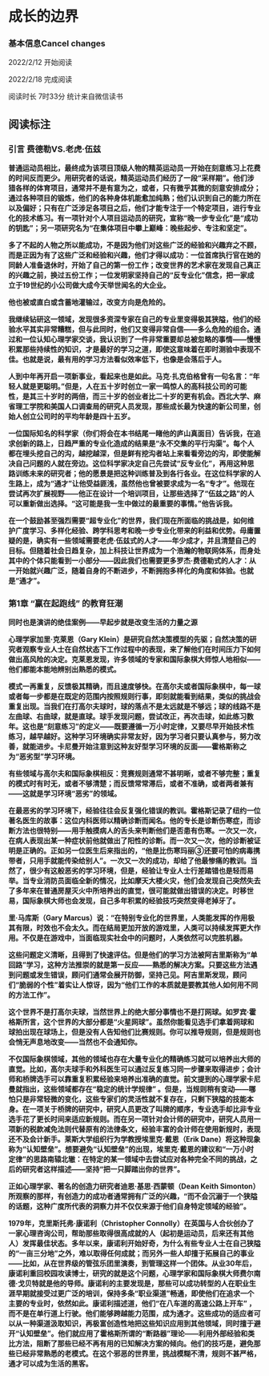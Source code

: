 # 成长的边界
### 基本信息Cancel changes
2022/2/12 开始阅读

2022/2/18 完成阅读

阅读时长 7时33分 统计来自微信读书

## 阅读标注

### 引言 费德勒VS.老虎·伍兹

**普通运动员相比，最终成为该项目顶级人物的精英运动员一开始在刻意练习上花费的时间反而更少。用研究者的话说，精英运动员们经历了一段“采样期”。他们涉猎各样的体育项目，通常并不是有意为之，或者，只有微乎其微的刻意安排成分；通过各种项目的锻炼，他们的各种身体机能愈加纯熟；他们认识到自己的能力所在以及偏好；只有在广泛涉足各项目之后，他们才能专注于一个特定项目，进行专业化的技术练习。有一项针对个人项目运动员的研究，宣称“晚一步专业化”是“成功的钥匙”；另一项研究名为“在集体项目中攀上巅峰：晚些起步、专注和坚定”。**

**多了不起的人物之所以能成功，不是因为他们对这些广泛的经验和兴趣弃之不顾，而是正因为有了这些广泛和经验和兴趣，他们才得以成功：一位首席执行官在她的同龄人准备退休时，开始了自己的第一份工作；改变世界的艺术家在发现自己真正的兴趣之前，换过五份工作；一位发明家坚持自己的“反专业化”信念，把一家成立于19世纪的小公司做大成今天举世闻名的大企业。**

**他也被或直白或含蓄地灌输过，改变方向是危险的。**

**我继续钻研这一领域，发现很多资深专家在自己的专业里变得极其狭隘，他们的经验水平其实非常糟糕，但与此同时，他们又变得非常自信——多么危险的组合。通过和一位认知心理学家交谈，我认识到了一件非常重要却总被忽略的事情——慢慢积累那些持续性的知识，才是最好的学习之道，即使这意味着在即时测验中表现不佳。也就是说，最有用的学习方法看似效率低下，也像是会落后于人。**

**人到中年再开启一项新事业，看起来也是如此。马克·扎克伯格曾有一句名言：“年轻人就是更聪明。”但是，人在五十岁时创立一家一鸣惊人的高科技公司的可能性，是其三十岁时的两倍，而三十岁的创业者比二十岁的更有机会。西北大学、麻省理工学院和美国人口调查局的研究人员发现，那些成长最为快速的新公司里，创始人创立公司时的平均年龄是四十五岁。**

**一位国际知名的科学家（你们将会在本书结尾一睹他的庐山真面目）告诉我，在追求创新的路上，日趋严重的专业化造成的结果是“永不交集的平行沟渠”。每个人都在埋头挖自己的沟，越挖越深，但是鲜有挖沟者站上来看看旁边的沟，即使能解决自己问题的人就在旁边。这位科学家决定自己先尝试“反专业化”，再用这种思路训练未来的研究者；他的愿景是把这种训练普及到各行各业。在这位科学家的人生路上，成为“通才”让他受益匪浅，虽然他也曾被要求成为一名“专才”。他现在尝试再次扩展视野——他正在设计一个培训项目，让那些选择了“伍兹之路”的人可以重新做出选择。“这可能是我一生中做过的最重要的事情。”他告诉我。**

**在一个鼓励甚至强烈需要“超专业化”的世界，我们现在所面临的挑战是，如何维护广度学习、多样化经验、跨学科思考和晚一步专业化带来的利益和优势。毋庸置疑的是，确实有一些领域需要老虎·伍兹式的人才——年少成才，并且清楚自己的目标。但随着社会日趋复杂，加上科技让世界成为一个浩瀚的物联网体系，而身处其中的个体只能看到一小部分——因此我们也需要更多罗杰·费德勒式的人才：从一开始就兴趣广泛，随着自身的不断进步，不断拥抱多样化的角度和体验。也就是“通才”。**

### 第1章 “赢在起跑线” 的教育狂潮

**同时也是演讲的绝佳案例——早起步就是改变生活的力量之源**

**心理学家加里·克莱恩（Gary Klein）是研究自然决策模型的先驱；自然决策的研究者观察专业人士在自然状态下工作过程中的表现，来了解他们在时间压力下如何做出高风险的决定。克莱恩发现，许多领域的专家和国际象棋大师惊人地相似——他们都能本能地辨别出熟悉的模式。**

**模式一再重复，反馈极其精确，而且速度够快。在高尔夫或者国际象棋中，每一球或者每一步都是在既定的范围内按照规则行事，即刻就能看到结果，类似的挑战会重复出现。当我们在打高尔夫球时，球的落点不是太远就是不够远；球的线路不是左曲球、右曲球，就是直球。球手发现问题，尝试改正，再次击球，如此练习数年。这也是“刻意练习”的定义——既要遵循一万小时定律，又要尽早开始技术性练习，越早越好。这种学习环境确实非常友好，因为学习者只要认真参与，努力改善，就能进步。卡尼曼开始注意到这种友好型学习环境的反面——霍格斯称之为“恶劣型”学习环境。**

**有些领域与高尔夫和国际象棋相反：竞赛规则通常不甚明晰，或者不够完整；重复的模式时有时无，或者不够清楚；而反馈常常滞后，或者不准确，或者两者兼有——这就是学习环境“恶劣”的领域。**

**在最恶劣的学习环境下，经验往往会反复强化错误的教训。霍格斯记录了纽约一位著名医生的故事：这位内科医师以精确诊断而闻名。他的专长是诊断伤寒症，而诊断方法也很特别——用手触摸病人的舌头来判断他们是否患有伤寒。一次又一次，在病人表现出某一种症状前他就做出了阳性的诊断。而一次又一次，他的诊断被证明是正确的。正如另一位医生后来指出的，“他是比伤寒玛丽③还要可怕的病毒携带者，只用手就能传染给别人”。一次又一次的成功，却给了他最惨痛的教训。当然了，很少有这般恶劣的学习环境，但是，经验让专业人士行差踏错也是轻而易举。当专业消防员面临全新的情况，比如摩天大楼火灾，他们会发现自己突然失去了多年来在普通房屋灭火中所培养出的直觉，很可能就做出错误的决定。时移世易，国际象棋大师也会发现，自己多年积累的经验技巧突然变得老掉牙了。**

**里·马库斯（Gary Marcus）说：“在特别专业化的世界里，人类能发挥的作用极其有限，时效也不会太久。而在结局更加开放的游戏里，人类可以持续发挥更大作用。不仅是在游戏中，当面临现实社会中的问题时，人类依然可以完胜机器。**

**这些问题定义清晰，且得到了快速评估。但是他们的学习方法被阿吉里斯称为“单回路”学习，这种方法推崇的就是第一反应——熟悉的解决方案。只要这些方法遇到问题或发生错误，顾问们通常会展开防御，坚持己见。阿吉里斯发现，顾问们“脆弱的个性”着实让人惊讶，因为“他们工作的本质就是要教其他人如何用不同的方法工作”。**

**这个世界不是打高尔夫球，当然世界上的绝大部分事情也不是打网球。如罗宾·霍格斯所言，这个世界的大部分都是“火星网球”。虽然你能看见选手们拿着网球和球拍出现在球场上，但是没有人告知他们比赛规则。你可以推导规则，但是规则也会悄无声息地改变——当然也不会通知你。**

**不仅国际象棋领域，其他的领域也存在大量专业化的精确练习就可以培养出大师的直觉。比如，高尔夫球手和外科医生可以通过反复练习同一步骤来取得进步；会计师和桥牌选手可以靠重复积累经验来培养出准确的直觉。前文提到的心理学家卡尼曼就指出，这些领域都存在“稳定的统计学规律” 。但是，当规则稍有变动——哪怕只是非常轻微的变化，这些专家们的灵活性就不复存在，只剩下狭隘的技能本身。在一项关于桥牌的研究中，研究人员更改了叫牌的顺序，专业选手却比非专业选手花了更长时间来适应新规则。而在另一项针对会计师的研究中，研究人员用一项新的税款减免法则代替原有的法律条文，经验丰富的会计师在使用新规时，表现还不及会计新手。莱斯大学组织行为学教授埃里克·戴恩（Erik Dane）将这种现象称为“认知壁垒”。想要避免“认知壁垒”的出现，埃里克·戴恩的建议和“一万小时定律”的思路南辕北辙：在特定的某一领域中去尝试应对各种完全不同的挑战，之后的研究者这样描述——坚持“把一只脚踏出你的世界”。**

**正如心理学家、著名的创造力研究者迪恩·基思·西蒙顿（Dean Keith Simonton）所观察的那样，有创造力的成功者通常拥有广泛的兴趣，“而不会沉溺于一个狭隘的话题，这种广度所代表的洞察力并不仅仅来源于他们自身特定领域的经验”。**

**1979年，克里斯托弗·康诺利（Christopher Connolly）在英国与人合伙创办了一家心理咨询公司，帮助那些取得很高成就的人（起初是运动员，后来还有其他人）发挥最佳状态。多年以来，康诺利开始好奇，为什么有些专业人士在自己狭隘的“一亩三分地”之外，难以取得任何成就；而另外一些人却擅于拓展自己的事业——比如，从在世界级的管弦乐团里演奏，到管理这样一个团体。从业30年后，康诺利重回校园攻读博士，研究的就是这个问题，心理学家和国际象棋大师费尔南德·戈贝特就是他的导师。康诺利的主要发现是，那些可以成功转型的人在职业生涯早期就接受过更广泛的培训，保持多条“职业渠道”畅通，即使他们在追求一个主要的专业时，依然如此。康诺利描述道，他们“在八车道的高速公路上开车” ，而不是在单行道上行驶。他们能够跨越能力范围，成为通才。这些成功的适应者可以从一种渠道汲取知识，再极富创造性地把这些知识应用到其他领域，同时擅于避开“认知壁垒”。他们就应用了霍格斯所谓的“断路器”理论——利用外部经验和类比方法，阻断了那些已经不再有用的已知解决方案的倾向。他们的技巧是，避免那些已经非常熟悉的老模式。在这个邪恶的世界里，挑战模糊不清，规则不甚严格，通才可以成为生活的黑客。**

